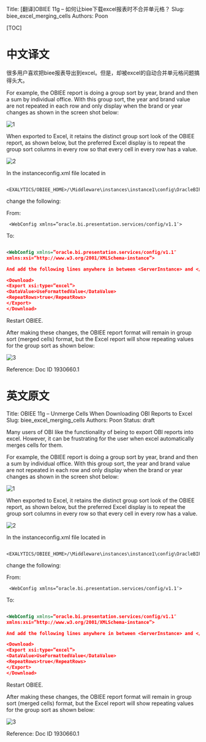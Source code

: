 Title: [翻译]OBIEE 11g – 如何让biee下载excel报表时不合并单元格？
Slug: biee_excel_merging_cells
Authors: Poon

[TOC]

# 中文译文

很多用户喜欢把biee报表导出到excel。但是，却被excel的自动合并单元格问题搞得头大。


For example, the OBIEE report is doing a group sort by year, brand and then a sum by individual office.   With this group sort, the year and brand value are not repeated in each row and only display when the brand or year changes as shown in the screen shot below:

![1](https://mmbiz.qlogo.cn/mmbiz/sfKia69cLy1yRcLEKR4kcy0feSrXjiaJuUOKw67HkJZr6EsEia5TYMSNHQDSyChghTicvB0HBr9kEe7nFibKLoMibgPA/0?wx_fmt=png)


When  exported to Excel, it retains the distinct group sort look of the OBIEE  report, as shown below, but the preferred Excel display is to repeat the group sort columns in every row so that every cell in every row has a value.



![2](https://mmbiz.qlogo.cn/mmbiz/sfKia69cLy1yRcLEKR4kcy0feSrXjiaJuU89NAWWLiae7sCCYWRibuEQQ3T3h2NrEc9TkKoSoiaMgpm0n5I0sanCDSA/0?wx_fmt=png)


In the instanceconfig.xml file located in 

```
 <EXALYTICS/OBIEE_HOME>/\Middleware\instances\instance1\config\OracleBIPresentationServicesComponent\coreapplication_obips1
```
 change the following:

From:

```
 <WebConfig xmlns=”oracle.bi.presentation.services/config/v1.1″>
```

To:

```xml

<WebConfig xmlns=”oracle.bi.presentation.services/config/v1.1″
xmlns:xsi=”http://www.w3.org/2001/XMLSchema-instance”>

And add the following lines anywhere in between <ServerInstance> and </ServerInstance>

<Download>
<Export xsi:type=”excel”>
<DataValue>UseFormattedValue</DataValue>
<RepeatRows>true</RepeatRows>
</Export>
</Download>

```

Restart OBIEE.

After making these changes, the OBIEE report format will remain in group sort (merged cells) format, but the Excel report will show repeating values for the group sort as shown below:

![3](https://mmbiz.qlogo.cn/mmbiz/sfKia69cLy1yRcLEKR4kcy0feSrXjiaJuU96dgcmJYrN9wtv7vXic2pCLw5qXJBQonjcAibLuUymm1hj4nJZvd11mg/0?wx_fmt=png)

Reference: Doc ID 1930660.1



# 英文原文

Title: OBIEE 11g – Unmerge Cells When Downloading OBI Reports to Excel
Slug: biee_excel_merging_cells
Authors: Poon
Status: draft


Many users of OBI like the functionality of being to export OBI reports into excel. However, it can be frustrating for the user when excel automatically merges cells for them.

For example, the OBIEE report is doing a group sort by year, brand and then a sum by individual office.   With this group sort, the year and brand value are not repeated in each row and only display when the brand or year changes as shown in the screen shot below:

![1](https://mmbiz.qlogo.cn/mmbiz/sfKia69cLy1yRcLEKR4kcy0feSrXjiaJuUOKw67HkJZr6EsEia5TYMSNHQDSyChghTicvB0HBr9kEe7nFibKLoMibgPA/0?wx_fmt=png)


When  exported to Excel, it retains the distinct group sort look of the OBIEE  report, as shown below, but the preferred Excel display is to repeat the group sort columns in every row so that every cell in every row has a value.



![2](https://mmbiz.qlogo.cn/mmbiz/sfKia69cLy1yRcLEKR4kcy0feSrXjiaJuU89NAWWLiae7sCCYWRibuEQQ3T3h2NrEc9TkKoSoiaMgpm0n5I0sanCDSA/0?wx_fmt=png)


In the instanceconfig.xml file located in 

```
 <EXALYTICS/OBIEE_HOME>/\Middleware\instances\instance1\config\OracleBIPresentationServicesComponent\coreapplication_obips1
```
 change the following:

From:

```
 <WebConfig xmlns=”oracle.bi.presentation.services/config/v1.1″>
```

To:

```xml

<WebConfig xmlns=”oracle.bi.presentation.services/config/v1.1″
xmlns:xsi=”http://www.w3.org/2001/XMLSchema-instance”>

And add the following lines anywhere in between <ServerInstance> and </ServerInstance>

<Download>
<Export xsi:type=”excel”>
<DataValue>UseFormattedValue</DataValue>
<RepeatRows>true</RepeatRows>
</Export>
</Download>

```

Restart OBIEE.

After making these changes, the OBIEE report format will remain in group sort (merged cells) format, but the Excel report will show repeating values for the group sort as shown below:

![3](https://mmbiz.qlogo.cn/mmbiz/sfKia69cLy1yRcLEKR4kcy0feSrXjiaJuU96dgcmJYrN9wtv7vXic2pCLw5qXJBQonjcAibLuUymm1hj4nJZvd11mg/0?wx_fmt=png)

Reference: Doc ID 1930660.1


